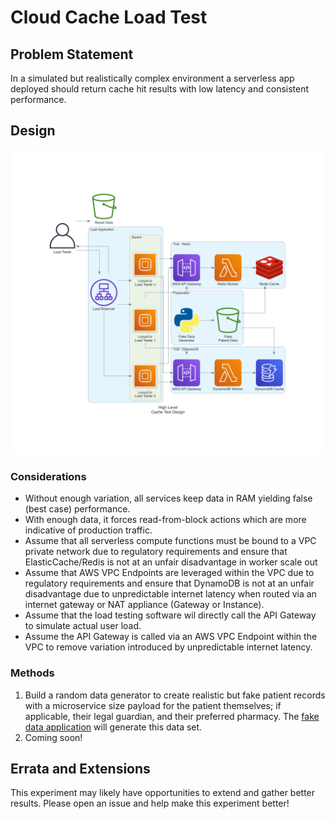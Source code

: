 # Cloud Cache Load Test

## Problem Statement

In a simulated but realistically complex environment a serverless app deployed should return cache hit results with low latency and consistent performance.

## Design

![high-level experiment diagram](../extracts/high_level_cache_test_design.png)

### Considerations

- Without enough variation, all services keep data in RAM yielding false (best case) performance.
- With enough data, it forces read-from-block actions which are more indicative of production traffic.
- Assume that all serverless compute functions must be bound to a VPC private network due to regulatory requirements and ensure that ElasticCache/Redis is not at an unfair disadvantage in worker scale out
- Assume that AWS VPC Endpoints are leveraged within the VPC due to regulatory requirements and ensure that DynamoDB is not at an unfair disadvantage due to unpredictable internet latency when routed via an internet gateway or NAT appliance (Gateway or Instance).
- Assume that the load testing software wil directly call the API Gateway to simulate actual user load.
- Assume the API Gateway is called via an AWS VPC Endpoint within the VPC to remove variation introduced by unpredictable internet latency.

### Methods

1. Build a random data generator to create realistic but fake patient records with a microservice size payload for the patient themselves; if applicable, their legal guardian, and their preferred pharmacy. The [fake data application](https://github.com/MyHealthCo/fake-data) will generate this data set.
1. Coming soon!

## Errata and Extensions

This experiment may likely have opportunities to extend and gather better results. Please open an issue and help make this experiment better!
